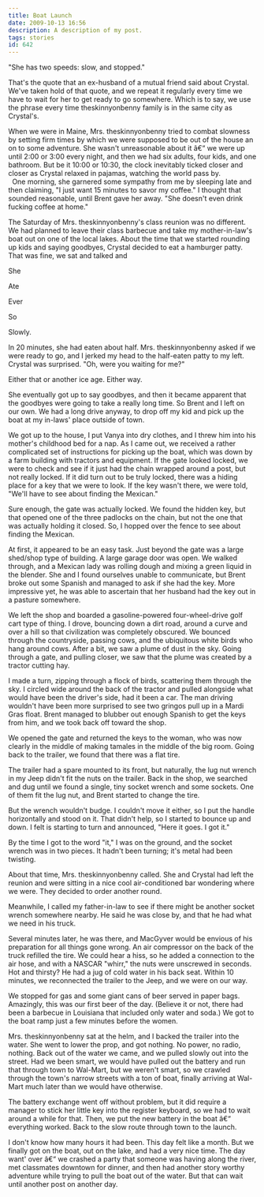 ```yaml
---
title: Boat Launch
date: 2009-10-13 16:56
description: A description of my post.
tags: stories
id: 642
---
```

"She has two speeds:  slow, and stopped."

That's the quote that an ex-husband of a mutual friend said about Crystal.  We've taken hold of that quote, and we repeat it regularly every time we have to wait for her to get ready to go somewhere.  Which is to say, we use the phrase every time theskinnyonbenny family is in the same city as Crystal's.

When we were in Maine, Mrs. theskinnyonbenny tried to combat slowness by setting firm times by which we were supposed to be out of the house an on to some adventure.  She wasn't unreasonable about it â€“ we were up until 2:00 or 3:00 every night, and then we had six adults, four kids, and one bathroom.  But be it 10:00 or 10:30, the clock inevitably ticked closer and closer as Crystal relaxed in pajamas, watching the world pass by.  
<span class="spanEndPreview">&nbsp;</span>
One morning, she garnered some sympathy from me by sleeping late and then claiming, "I just want 15 minutes to savor my coffee."  I thought that sounded reasonable, until Brent gave her away.  "She doesn't even drink fucking coffee at home."

The Saturday of Mrs. theskinnyonbenny's class reunion was no different.  We had planned to leave their class barbecue and take my mother-in-law's boat out on one of the local lakes.  About the time that we started rounding up kids and saying goodbyes, Crystal decided to eat a hamburger patty.  That was fine, we sat and talked and 

She

Ate

Ever

So 

Slowly.

In 20 minutes, she had eaten about half.  Mrs. theskinnyonbenny asked if we were ready to go, and I jerked my head to the half-eaten patty to my left.  Crystal was surprised.  "Oh, were you waiting for me?"

Either that or another ice age.  Either way.

She eventually got up to say goodbyes, and then it became apparent that the goodbyes were going to take a really long time.  So Brent and I left on our own.  We had a long drive anyway, to drop off my kid and pick up the boat at my in-laws' place outside of town.

We got up to the house, I put Vanya into dry clothes, and I threw him into his mother's childhood bed for a nap.  As I came out, we received a rather complicated set of instructions for picking up the boat, which was down by a farm building with tractors and equipment.  If the gate looked locked, we were to check and see if it just had the chain wrapped around a post, but not really locked.  If it did turn out to be truly locked, there was a hiding place for a key that we were to look.  If the key wasn't there, we were told, "We'll have to see about finding the Mexican."

Sure enough, the gate was actually locked.  We found the hidden key, but that opened one of the three padlocks on the chain, but not the one that was actually holding it closed.  So, I hopped over the fence to see about finding the Mexican.

At first, it appeared to be an easy task.  Just beyond the gate was a large shed/shop type of building.  A large garage door was open.  We walked through, and a Mexican lady was rolling dough and mixing a green liquid in the blender.  She and I found ourselves unable to communicate, but Brent broke out some Spanish and managed to ask if she had the key.  More impressive yet, he was able to ascertain that her husband had the key out in a pasture somewhere.

We left the shop and boarded a gasoline-powered four-wheel-drive golf cart type of thing.  I drove, bouncing down a dirt road, around a curve and over a hill so that civilization was completely obscured.  We bounced through the countryside, passing cows, and the ubiquitous white birds who hang around cows.  After a bit, we saw a plume of dust in the sky.  Going through a gate, and pulling closer, we saw that the plume was created by a tractor cutting hay.

I made a turn, zipping through a flock of birds, scattering them through the sky.  I circled wide around the back of the tractor and pulled alongside what would have been the driver's side, had it been a car.  The man driving wouldn't have been more surprised to see two gringos pull up in a Mardi Gras float.  Brent managed to blubber out enough Spanish to get the keys from him, and we took back off toward the shop.  

We opened the gate and returned the keys to the woman, who was now clearly in the middle of making tamales in the middle of the big room.  Going back to the trailer, we found that there was a flat tire.

The trailer had a spare mounted to its front, but naturally, the lug nut wrench in my Jeep didn't fit the nuts on the trailer.  Back in the shop, we searched and dug until we found a single, tiny socket wrench and some sockets.  One of them fit the lug nut, and Brent started to change the tire.  

But the wrench wouldn't budge.  I couldn't move it either, so I put the handle horizontally and stood on it.  That didn't help, so I started to bounce up and down.  I felt is starting to turn and announced, "Here it goes.  I got it."

By the time I got to the word "it," I was on the ground, and the socket wrench was in two pieces.  It hadn't been turning; it's metal had been twisting.

About that time, Mrs. theskinnyonbenny called.  She and Crystal had left the reunion and were sitting in a nice cool air-conditioned bar wondering where we were.  They decided to order another round.

Meanwhile, I called my father-in-law to see if there might be another socket wrench somewhere nearby.  He said he was close by, and that he had what we need in his truck.

Several minutes later, he was there, and MacGyver would be envious of his preparation for all things gone wrong.  An air compressor on the back of the truck refilled the tire.  We could hear a hiss, so he added a connection to the air hose, and with a NASCAR "whirr," the nuts were unscrewed in seconds.  Hot and thirsty?  He had a jug of cold water in his back seat.  Within 10 minutes, we reconnected the trailer to the Jeep, and we were on our way.

We stopped for gas and some giant cans of beer served in paper bags.  Amazingly, this was our first beer of the day.  (Believe it or not, there had been a barbecue in Louisiana that included only water and soda.)  We got to the boat ramp just a few minutes before the women. 

Mrs. theskinnyonbenny sat at the helm, and I backed the trailer into the water.  She went to lower the prop, and got nothing.  No power, no radio, nothing.  Back out of the water we came, and we pulled slowly out into the street.  Had we been smart, we would have pulled out the battery and run that through town to Wal-Mart, but we weren't smart, so we crawled through the town's narrow streets with a ton of boat, finally arriving at Wal-Mart much later than we would have otherwise.

The battery exchange went off without problem, but it did require a manager to stick her little key into the register keyboard, so we had to wait around a while for that.  Then, we put the new battery in the boat â€“ everything worked.  Back to the slow route through town to the launch.

I don't know how many hours it had been.  This day felt like a month.  But we finally got on the boat, out on the lake, and had a very nice time.  The day want' over â€“ we crashed a party that someone was having along the river, met classmates downtown for dinner, and then had another story worthy adventure while trying to pull the boat out of the water.  But that can wait until another post on another day.
